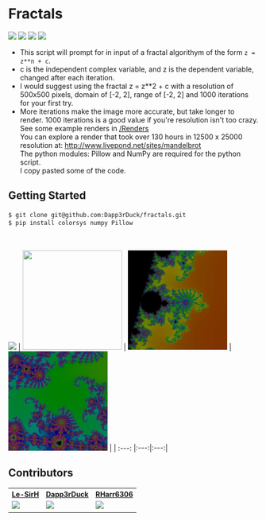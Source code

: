 # Fractals
![](https://img.shields.io/badge/build-passing-green/?style=flat-square)
![](https://img.shields.io/github/repo-size/Dapp3rDuck/fractals?style=flat-square)
![](https://img.shields.io/github/issues/Dapp3rDuck/fractals?style=flat-square)
![](https://img.shields.io/github/v/release/Dapp3rDuck/fractals?include_prereleases&style=flat-square)

* This script will prompt for in input of a fractal algorithym of the form `z = z**n + c`.
* c is the independent complex variable, and z is the dependent variable, changed after each iteration.
* I would suggest using the fractal z = z**2 + c with a resolution of 500x500 pixels, domain of [-2, 2], range of [-2, 2] and 1000 iterations for your first try.
* More iterations make the image more accurate, but take longer to render. 1000 iterations is a good value if you're resolution isn't too crazy.
See some example renders in <a href="/Renders">/Renders</a><br/>
You can explore a render that took over 130 hours in 12500 x 25000 resolution at: http://www.livepond.net/sites/mandelbrot<br/>
The python modules: Pillow and NumPy are required for the python script.<br/>
I copy pasted some of the code.

## Getting Started

```
$ git clone git@github.com:Dapp3rDuck/fractals.git
$ pip install colorsys numpy Pillow
```
<br/><br/>
  <img src="Renders/sample.png">
| <img src="Renders/EX4.png" width="200px" height="200px"> | <img src="Renders/EX2.png" width="200px" height="200px"> | <img src="Renders/EX3.png" width="200px" height="200px"> |
| :---: |:---:|:---:|

## Contributors
<table>
  <tr>
    <th><a href="https://github.com/Le-SirH" target="_blank"><b>Le-SirH</b></a></th>
    <th><a href="https://github.com/Dapp3rDuck" target="_blank"><b>Dapp3rDuck</b></a></th>
    <th><a href="https://github.com/RHarr6306" target="_blank"><b>RHarr6306</b></a></th>
  </tr>
  <tr>
    <td><img width="267" src="https://avatars3.githubusercontent.com/u/46948579?s=460&v=4"></td>
    <td><img width="267" src="https://avatars1.githubusercontent.com/u/55905788?s=400&v=4"></td>
    <td><img width="267" src="https://avatars2.githubusercontent.com/u/55287042?s=460&v=4"></td>
  </tr>
</table>

